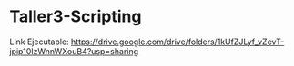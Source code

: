 # Taller3-Scripting

Link Ejecutable: https://drive.google.com/drive/folders/1kUfZJLyf_vZevT-jpip10IzWnnWXouB4?usp=sharing
